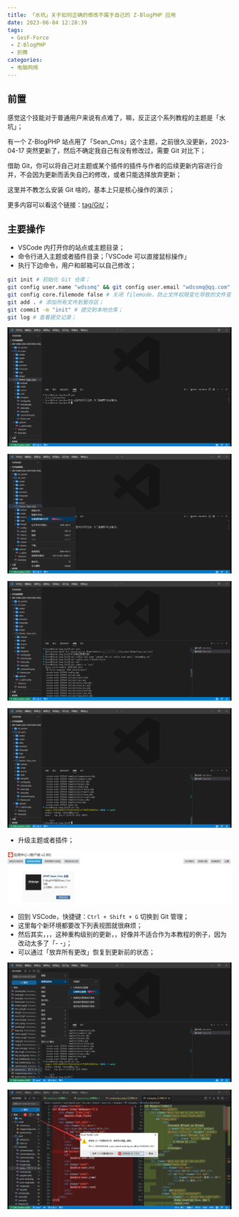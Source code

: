 ```yaml
---
title: 「水坑」关于如何正确的修改不属于自己的 Z-BlogPHP 应用
date: 2023-06-04 12:28:39
tags:
 - GesF-Force
 - Z-BlogPHP
 - 折腾
categories:
 - 电脑网络
---
```


## 前置

感觉这个技能对于普通用户来说有点难了，嘛，反正这个系列教程的主题是「水坑」；

<!--more-->

有一个 Z-BlogPHP 站点用了「Sean_Cms」这个主题，之前很久没更新，2023-04-17 突然更新了，然后不确定我自己有没有修改过，需要 Git 对比下；

借助 Git，你可以将自己对主题或某个插件的插件与作者的后续更新内容进行合并，不会因为更新而丢失自己的修改，或者只能选择放弃更新；

这里并不教怎么安装 Git 啥的，基本上只是核心操作的演示；

更多内容可以看这个链接：[tag/Git/](https://www.wdssmq.com/tag/Git/ "Git\_沉冰浮水")；

## 主要操作

- VSCode 内打开你的站点或主题目录；
- 命令行进入主题或者插件目录；「VSCode 可以直接鼠标操作」
- 执行下边命令，用户和邮箱可以自己修改；


```bash
git init # 初始化 Git 仓库；
git config user.name "wdssmq" && git config user.email "wdssmq@qq.com" # 设置用户名和邮箱；
git config core.filemode false # 关闭 filemode，防止文件权限变化导致的文件变化；
git add . # 添加所有文件到暂存区；
git commit -m "init" # 提交到本地仓库；
git log # 查看提交记录；

```

![VSCode-001](VSCode-001.png "VSCode-001")

![VSCode-002](VSCode-002.png "VSCode-002")

![VSCode-003](VSCode-003.png "VSCode-003")

![VSCode-004](VSCode-004.png "VSCode-004")

- 升级主题或者插件；

![zbp-001](zbp-001.png "zbp-001")

- 回到 VSCode，快捷键：`Ctrl + Shift + G` 切换到 Git 管理；
- 这里每个新环境都要改下列表视图就很麻烦；
- 然后其实，，，这种重构级别的更新，，好像并不适合作为本教程的例子，因为改动太多了「- -」；
- 可以通过「放弃所有更改」恢复到更新前的状态；

![VSCode-005](VSCode-005.png "VSCode-005")

![VSCode-006](VSCode-006.png "VSCode-006")
